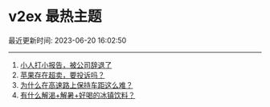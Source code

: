 # v2ex 最热主题

最近更新时间: 2023-06-20 16:02:50

--- 
1. [小人打小报告，被公司辞退了](https://www.v2ex.com/t/950173) 
2. [苹果存在超卖，要投诉吗？](https://www.v2ex.com/t/950232) 
3. [为什么在高速路上保持车距这么难？](https://www.v2ex.com/t/950260) 
4. [有什么解渴+解暑+好喝的冰镇饮料？](https://www.v2ex.com/t/950261) 

